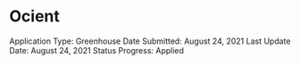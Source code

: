 # Ocient

Application Type: Greenhouse
Date Submitted: August 24, 2021
Last Update Date: August 24, 2021
Status Progress: Applied